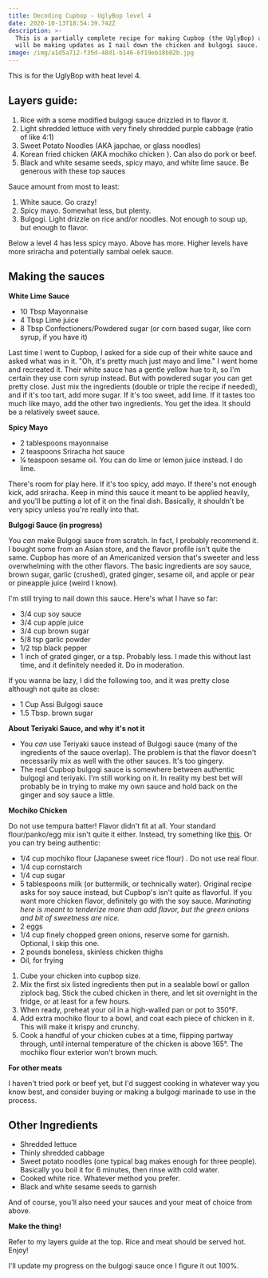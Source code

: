 ```yaml
---
title: Decoding Cupbop - UglyBop level 4
date: 2020-10-13T18:54:39.742Z
description: >-
  This is a partially complete recipe for making Cupbop (the UglyBop) at home. I
  will be making updates as I nail down the chicken and bulgogi sauce.
image: /img/a1d5a712-f35d-48d1-b146-6f19eb18b02b.jpg
---
```

This is for the UglyBop with heat level 4.

## Layers guide:

1. Rice with a some modified bulgogi sauce drizzled in to flavor it.
2. Light shredded lettuce with very finely shredded purple cabbage (ratio of like 4:1)
3. Sweet Potato Noodles (AKA japchae, or glass noodles)
4. Korean fried chicken (AKA mochiko chicken
   ). Can also do pork or beef.
5. Black and white sesame seeds, spicy mayo, and white lime sauce. Be generous with these top sauces

Sauce amount from most to least:

1. White sauce. Go crazy!
2. Spicy mayo. Somewhat less, but plenty.
3. Bulgogi. Light drizzle on rice and/or noodles. Not enough to soup up, but enough to flavor. 

Below a level 4 has less spicy mayo. Above has more. Higher levels have more sriracha and potentially sambal oelek sauce. 

## Making the sauces

**White Lime Sauce**

* 10 Tbsp Mayonnaise
* 4 Tbsp Lime juice
* 8 Tbsp Confectioners/Powdered sugar (or corn based sugar, like corn syrup, if you have it)

Last time I went to Cupbop, I asked for a side cup of their white sauce and asked what was in it. "Oh, it's pretty much just mayo and lime." I went home and recreated it. Their white sauce has a gentle yellow hue to it, so I'm certain they use corn syrup instead. But with powdered sugar you can get pretty close. Just mix the ingredients (double or triple the recipe if needed), and if it's too tart, add more sugar. If it's too sweet, add lime. If it tastes too much like mayo, add the other two ingredients. You get the idea. It should be a relatively sweet sauce. 

**Spicy Mayo**

* 2 tablespoons mayonnaise
* 2 teaspoons Sriracha hot sauce
* ¼ teaspoon sesame oil. You can do lime or lemon juice instead. I do lime. 

There's room for play here. If it's too spicy, add mayo. If there's not enough kick, add sriracha. Keep in mind this sauce it meant to be applied heavily, and you'll be putting a lot of it on the final dish. Basically, it shouldn't be very spicy unless you're really into that.

**Bulgogi Sauce (in progress)**

You _can_ make Bulgogi sauce from scratch. In fact, I probably recommend it. I bought some from an Asian store, and the flavor profile isn't quite the same. Cupbop has more of an Americanized version that's sweeter and less overwhelming with the other flavors. The basic ingredients are soy sauce, brown sugar, garlic (crushed), grated ginger, sesame oil, and apple or pear or pineapple juice (weird I know). 

I'm still trying to nail down this sauce. Here's what I have so far: 

* 3/4 cup soy sauce
* 3/4 cup apple juice
* 3/4 cup brown sugar
* 5/8 tsp garlic powder
* 1/2 tsp black pepper
* 1 inch of grated ginger, or a tsp. Probably less. I made this without last time, and it definitely needed it. Do in moderation. 

If you wanna be lazy, I did the following too, and it was pretty close although not quite as close: 

* 1 Cup Assi Bulgogi sauce
* 1.5 Tbsp. brown sugar

**About Teriyaki Sauce, and why it's not it**

* You _can_ use Teriyaki sauce instead of Bulgogi sauce (many of the ingredients of the sauce overlap). The problem is that the flavor doesn't necessarily mix as well with the other sauces. It's too gingery. 
* The real Cupbop bulgogi sauce is somewhere between authentic bulgogi and teriyaki. I'm still working on it. In reality my best bet will probably be in trying to make my own sauce and hold back on the ginger and soy sauce a little. 

**Mochiko Chicken** 

Do not use tempura batter! Flavor didn't fit at all. Your standard flour/panko/egg mix isn't quite it either. Instead, try something like [this](https://www.allrecipes.com/recipe/91499/general-tsaos-chicken-ii/). Or you can try being authentic:

* 1/4 cup mochiko flour (Japanese sweet rice flour)
  . Do not use real flour. 
* 1/4 cup cornstarch 
* 1/4 cup sugar 
* 5 tablespoons milk (or buttermilk, or technically water). Original recipe asks for soy sauce instead, but Cupbop's isn't quite as flavorful. If you want more chicken flavor, definitely go with the soy sauce. _Marinating here is meant to tenderize more than add flavor, but the green onions and bit of sweetness are nice._ 
* 2 eggs 
* 1/4 cup finely chopped green onions, reserve some for garnish. Optional, I skip this one.  
* 2 pounds boneless, skinless chicken thighs
* Oil, for frying

1. Cube your chicken into cupbop size. 
2. Mix the first six listed ingredients then put in a sealable bowl or gallon ziplock bag. Stick the cubed chicken in there, and let sit overnight in the fridge, or at least for a few hours.
3. When ready, preheat your oil in a high-walled pan or pot to 350°F.
4. Add extra mochiko flour to a bowl, and coat each piece of chicken in it. This will make it krispy and crunchy.
5. Cook a handful of your chicken cubes at a time, flipping partway through, until internal temperature of the chicken is above 165°. The mochiko flour exterior won't brown much. 

**For other meats**

I haven't tried pork or beef yet, but I'd suggest cooking in whatever way you know best, and consider buying or making a bulgogi marinade to use in the process. 

## **Other Ingredients**

* Shredded lettuce
* Thinly shredded cabbage
* Sweet potato noodles (one typical bag makes enough for three people). Basically you boil it for 6 minutes, then rinse with cold water.
* Cooked white rice. Whatever method you prefer. 
* Black and white sesame seeds to garnish

And of course, you'll also need your sauces and your meat of choice from above.

**Make the thing!**

Refer to my layers guide at the top. Rice and meat should be served hot.
 Enjoy!

I'll update my progress on the bulgogi sauce once I figure it out 100%.
